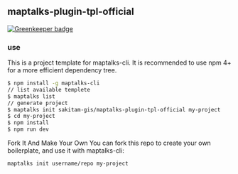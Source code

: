 ## maptalks-plugin-tpl-official

[![Greenkeeper badge](https://badges.greenkeeper.io/sakitam-gis/maptalks-plugin-tpl-official.svg)](https://greenkeeper.io/)

### use

This is a project template for maptalks-cli. It is recommended to use npm 4+ for a more efficient dependency tree.

```bash
$ npm install -g maptalks-cli
// list available templete
$ maptalks list
// generate project
$ maptalks init sakitam-gis/maptalks-plugin-tpl-official my-project
$ cd my-project
$ npm install
$ npm run dev
```

Fork It And Make Your Own
You can fork this repo to create your own boilerplate, and use it with maptalks-cli:

```bash
maptalks init username/repo my-project
```
